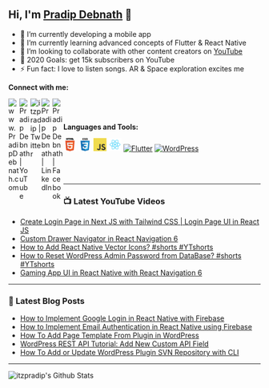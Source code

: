## Hi, I'm [Pradip Debnath][website] 👋

- 🔭 I’m currently developing a mobile app
- 🌱 I’m currently learning advanced concepts of Flutter & React Native
- 👯 I’m looking to collaborate with other content creators on [YouTube][youtube]
- 🥅 2020 Goals: get 15k subscribers on YouTube
- ⚡ Fun fact: I love to listen songs. AR & Space exploration excites me

**Connect with me:**

[<img align="left" alt="www.PradipDebnath.com" width="22px" src="https://img.icons8.com/ultraviolet/22/000000/domain.png" />][website]
[<img align="left" alt="Pradip Debnath | YouTube" width="22px" src="https://img.icons8.com/color/22/000000/youtube-play.png" />][youtube]
[<img align="left" alt="itzpradip | Twitter" width="22px" src="https://img.icons8.com/fluent/22/000000/twitter.png" />][twitter]
[<img align="left" alt="Pradip Debnath | LinkedIn" width="22px" src="https://img.icons8.com/color/22/000000/linkedin.png" />][linkedin]
[<img align="left" alt="Pradip Debnath | Facebook" width="22px" src="https://img.icons8.com/color/22/000000/facebook-new.png" />][facebook]

<br />
<br />

**Languages and Tools:**

<code><img alt="HTML5" width="26px" src="https://raw.githubusercontent.com/github/explore/80688e429a7d4ef2fca1e82350fe8e3517d3494d/topics/html/html.png" /></code>
<code><img alt="CSS3" width="26px" src="https://raw.githubusercontent.com/github/explore/80688e429a7d4ef2fca1e82350fe8e3517d3494d/topics/css/css.png" /></code>
<code><img alt="JavaScript" width="26px" src="https://raw.githubusercontent.com/github/explore/80688e429a7d4ef2fca1e82350fe8e3517d3494d/topics/javascript/javascript.png" /></code>
[<img alt="React" width="26px" src="https://raw.githubusercontent.com/github/explore/80688e429a7d4ef2fca1e82350fe8e3517d3494d/topics/react/react.png" />][reactnativeplaylist]
[<img alt="Flutter" width="26px" src="https://img.icons8.com/color/26/000000/flutter.png" />][flutterplaylist]
[<img alt="WordPress" width="26px" src="https://img.icons8.com/color/26/000000/wordpress.png" />][wordpressdevplaylist]

<br />
<br />

---

### 📺 Latest YouTube Videos
<!-- YOUTUBE:START -->
- [Create Login Page in Next JS with Tailwind CSS | Login Page UI in React JS](https://www.youtube.com/watch?v=G1edEyAnEZY)
- [Custom Drawer Navigator in React Navigation 6](https://www.youtube.com/watch?v=l8nY4Alk70Q)
- [How to Add React Native Vector Icons? #shorts #YTshorts](https://www.youtube.com/watch?v=SqHmUXp5fC8)
- [How to Reset WordPress Admin Password from DataBase? #shorts #YTshorts](https://www.youtube.com/watch?v=v60tXsw7xrw)
- [Gaming App UI in React Native with React Navigation 6](https://www.youtube.com/watch?v=I5doVFcG94U)
<!-- YOUTUBE:END -->

---

### 📕 Latest Blog Posts
<!-- BLOG-POST-LIST:START -->
- [How to Implement Google Login in React Native with Firebase](https://www.pradipdebnath.com/2020/10/06/how-to-implement-google-login-in-react-native-with-firebase/)
- [How to Implement Email Authentication in React Native using Firebase](https://www.pradipdebnath.com/2020/10/04/how-to-implement-email-authentication-in-react-native-using-firebase/)
- [How To Add Page Template From Plugin in WordPress](https://www.pradipdebnath.com/2019/08/17/how-to-add-page-template-from-plugin-in-wordpress/)
- [WordPress REST API Tutorial: Add New Custom API Field](https://www.pradipdebnath.com/2019/07/16/wordpress-rest-api-tutorial-add-new-custom-api-field/)
- [How To Add or Update WordPress Plugin SVN Repository with CLI](https://www.pradipdebnath.com/2019/06/04/how-to-add-or-update-wordpress-plugin-svn-repository-with-cli/)
<!-- BLOG-POST-LIST:END -->

---

<img align="left" alt="itzpradip's Github Stats" src="https://github-readme-stats.vercel.app/api?username=itzpradip&show_icons=true&hide_border=true" />

[website]: https://www.pradipdebnath.com/
[twitter]: https://twitter.com/itzpradip
[youtube]: https://youtube.com/itzpradip
[facebook]: https://facebook.com/itzpradip
[linkedin]: https://linkedin.com/in/itzpradip
[reactnativeplaylist]: https://www.youtube.com/playlist?list=PLQWFhX-gwJblNXe9Fj0WomT0aWKqoDQ-h
[flutterplaylist]: https://www.youtube.com/playlist?list=PLQWFhX-gwJbkq4pqvzmSiBrKndlwM-cNh
[wordpressdevplaylist]: https://www.youtube.com/playlist?list=PLQWFhX-gwJbkX54Rzmj0y2t3l9_HJ2a-r

